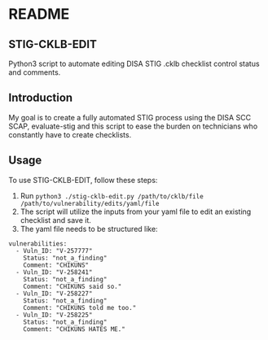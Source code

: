 # **README**

## **STIG-CKLB-EDIT**

Python3 script to automate editing DISA STIG .cklb checklist control status and comments.

## **Introduction**

My goal is to create a fully automated STIG process using the DISA SCC SCAP, evaluate-stig and this script to ease the burden on technicians who constantly have to create checklists.

## **Usage**

To use STIG-CKLB-EDIT, follow these steps:

1. Run `python3 ./stig-cklb-edit.py /path/to/cklb/file /path/to/vulnerability/edits/yaml/file`
2. The script will utilize the inputs from your yaml file to edit an existing checklist and save it.
3. The yaml file needs to be structured like:
```
vulnerabilities:
  - Vuln_ID: "V-257777"
    Status: "not_a_finding"
    Comment: "CHIKUNS"
  - Vuln_ID: "V-258241"
    Status: "not_a_finding"
    Comment: "CHIKUNS said so."
  - Vuln_ID: "V-258227"
    Status: "not_a_finding"
    Comment: "CHIKUNS told me too."
  - Vuln_ID: "V-258225"
    Status: "not_a_finding"
    Comment: "CHIKUNS HATES ME."
```

